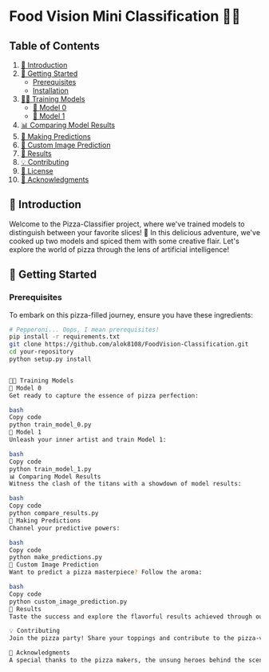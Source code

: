 # Food Vision Mini Classification 🍕🚀

## Table of Contents

1. [🍕 Introduction](#introduction)
2. [🚀 Getting Started](#getting-started)
    - [Prerequisites](#prerequisites)
    - [Installation](#installation)
3. [👩‍💻 Training Models](#training-models)
    - [📸 Model 0](#model-0)
    - [🎨 Model 1](#model-1)
4. [📊 Comparing Model Results](#comparing-model-results)
5. [🔮 Making Predictions](#making-predictions)
6. [🌟 Custom Image Prediction](#custom-image-prediction)
7. [🎉 Results](#results)
8. [💡 Contributing](#contributing)
9. [📜 License](#license)
10. [🙏 Acknowledgments](#acknowledgments)

## 🍕 Introduction

Welcome to the Pizza-Classifier project, where we've trained models to distinguish between your favorite slices! 🍕 In this delicious adventure, we've cooked up two models and spiced them with some creative flair. Let's explore the world of pizza through the lens of artificial intelligence!

## 🚀 Getting Started

### Prerequisites

To embark on this pizza-filled journey, ensure you have these ingredients:

```bash
# Pepperoni... Oops, I mean prerequisites!
pip install -r requirements.txt
git clone https://github.com/alok8108/FoodVision-Classification.git
cd your-repository
python setup.py install


👩‍💻 Training Models
📸 Model 0
Get ready to capture the essence of pizza perfection:

bash
Copy code
python train_model_0.py
🎨 Model 1
Unleash your inner artist and train Model 1:

bash
Copy code
python train_model_1.py
📊 Comparing Model Results
Witness the clash of the titans with a showdown of model results:

bash
Copy code
python compare_results.py
🔮 Making Predictions
Channel your predictive powers:

bash
Copy code
python make_predictions.py
🌟 Custom Image Prediction
Want to predict a pizza masterpiece? Follow the aroma:

bash
Copy code
python custom_image_prediction.py
🎉 Results
Taste the success and explore the flavorful results achieved through our pizza odyssey.

💡 Contributing
Join the pizza party! Share your toppings and contribute to the pizza-verse.

🙏 Acknowledgments
A special thanks to the pizza makers, the unsung heroes behind the scenes. 🍕👩‍🍳

